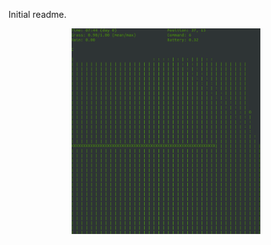 Initial readme.
<p align="center">
  <a href="./images/Project6.gif"><img src="./images/Project6.gif" alt="Overview" width="60%" height="60%"></a>
</p>
